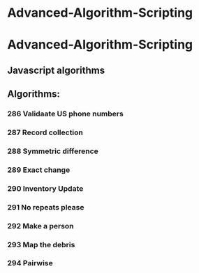 # Advanced-Algorithm-Scripting

# Advanced-Algorithm-Scripting
## Javascript algorithms

## Algorithms:
### 286 Validaate US phone numbers
#### 
### 287 Record collection
####
### 288 Symmetric difference
####
### 289 Exact change
####
### 290 Inventory Update
####
### 291 No repeats please
####
### 292 Make a person
####
### 293 Map the debris
####
### 294 Pairwise
####